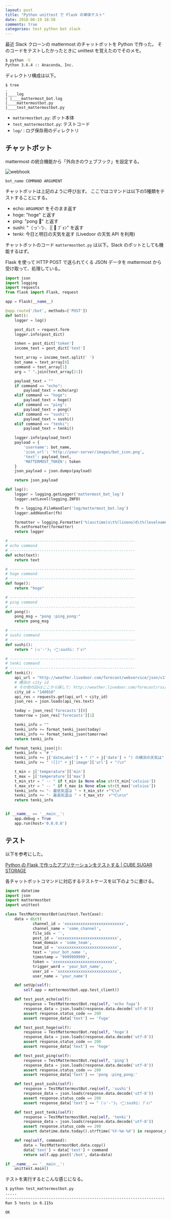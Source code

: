 ```yaml
---
layout: post
title: "Python unittest で Flask の単体テスト"
date: 2018-06-19 18:58
comments: true
categories: test python bot slack
---
```

最近 Slack クローンの mattermost のチャットボットを Python で作った。
そのコードをテストしたかったときに unittest を覚えたのでそのメモ。

```sh
$ python -V
Python 3.6.4 :: Anaconda, Inc.
```

<!-- more -->

ディレクトリ構成は以下。

```
$ tree
.
|____log
| |____mattermost_bot.log
|____mattermostbot.py
|____test_mattermostbot.py
```

- `mattermostbot.py`: ボット本体
- `test_mattermostbot.py`: テストコード
- `log/` : ログ保存用のディレクトリ



## チャットボット

mattermost の統合機能から「外向きのウェブフック」を設定する。

![webhook](/images/20180619_unittest/20180619_mattermost_webhook.png)




```
bot_name COMMAND ARGUMENT
```

チャットボットは上記のように呼び出す。
ここではコマンドは以下の5種類をテストすることにする。

- echo: `ARGUMENT` をそのまま返す
- hoge: "hoge" と返す
- ping: "pong :ping_pong:" と返す
- sushi: "（っ'-')╮ =͟͟͞͞ :sushi: ﾌﾞｫﾝ" を返す
- tenki: 今日と明日の天気を返す (Livedoor の天気 API を利用)


チャットボットのコード `mattermostbot.py` は以下。Slack のボットとしても機能するはず。

Flask を使って HTTP POST で送られてくる JSON データを mattermost から受け取って、処理している。

```python
import json
import logging
import requests
from flask import Flask, request

app = Flask(__name__)

@app.route('/bot', methods=['POST'])
def bot():
    logger = log()

    post_dict = request.form
    logger.info(post_dict)

    token = post_dict['token']
    income_text = post_dict['text']

    text_array = income_text.split(' ')
    bot_name = text_array[0]
    command = text_array[1]
    arg = " ".join(text_array[2:])

    payload_text = ""
    if command == "echo":
        payload_text = echo(arg)
    elif command == "hoge":
        payload_text = hoge()
    elif command == "ping":
        payload_text = pong()
    elif command == "sushi":
        payload_text = sushi()
    elif command == "tenki":
        payload_text = tenki()

    logger.info(payload_text)
    payload = {
        'username': bot_name,
        'icon_url': 'http://your-server/images/bot_icon.png',
        'text': payload_text,
        'MATTERMOST_TOKEN': token
    }
    json_payload = json.dumps(payload)

    return json_payload

def log():
    logger = logging.getLogger('mattermost_bot_log')
    logger.setLevel(logging.INFO)

    fh = logging.FileHandler('log/mattermost_bot.log')
    logger.addHandler(fh)

    formatter = logging.Formatter('%(asctime)s\t%(lineno)d\t%(levelname)s\t%(name)s\t%(message)s')
    fh.setFormatter(formatter)
    return logger

# -------------------------------------------------------
# echo command
# -------------------------------------------------------
def echo(text):
    return text

# -------------------------------------------------------
# hoge command
# -------------------------------------------------------
def hoge():
    return "hoge"

# -------------------------------------------------------
# ping command
# -------------------------------------------------------
def pong():
    pong_msg = "pong :ping_pong:"
    return pong_msg

# -------------------------------------------------------
# sushi command
# -------------------------------------------------------
def sushi():
    return "（っ'-')╮ =͟͟͞͞ :sushi: ﾌﾞｫﾝ"

# -------------------------------------------------------
# tenki command
# -------------------------------------------------------
def tenki():
    api_url = "http://weather.livedoor.com/forecast/webservice/json/v1?city="
    # 横浜の city id
    # その他のIDはここから探して: http://weather.livedoor.com/forecast/rss/primary_area.xml
    city_id = "140010"
    api_res = requests.get(api_url + city_id)
    json_res = json.loads(api_res.text)

    today = json_res['forecasts'][0]
    tomorrow = json_res['forecasts'][1]

    tenki_info = ""
    tenki_info += format_tenki_json(today)
    tenki_info += format_tenki_json(tomorrow)
    return tenki_info

def format_tenki_json(j):
    tenki_info = "# "
    tenki_info += j['dateLabel'] + " (" + j['date'] + ") の横浜の天気は" + j['telop']
    tenki_info += " ![](" + j['image']['url'] + ")\n"

    t_min = j['temperature']['min']
    t_max = j['temperature']['max']
    t_min_str = " -- " if t_min is None else str(t_min['celsius'])
    t_max_str = " -- " if t_max is None else str(t_max['celsius'])
    tenki_info += "- 最低気温は " + t_min_str +"℃\n"
    tenki_info += "- 最高気温は " + t_max_str  +"℃\n\n"
    return tenki_info


if __name__ == '__main__':
    app.debug = True
    app.run(host='0.0.0.0')
```


## テスト

以下を参考にした。

[Python の Flask で作ったアプリケーションをテストする | CUBE SUGAR STORAGE](http://momijiame.tumblr.com/post/39324429279/python-%E3%81%AE-flask-%E3%81%A7%E4%BD%9C%E3%81%A3%E3%81%9F%E3%82%A2%E3%83%97%E3%83%AA%E3%82%B1%E3%83%BC%E3%82%B7%E3%83%A7%E3%83%B3%E3%82%92%E3%83%86%E3%82%B9%E3%83%88%E3%81%99%E3%82%8B)

各チャットボットコマンドに対応するテストケースを以下のように書ける。

```python
import datetime
import json
import mattermostbot
import unittest

class TestMattermostBot(unittest.TestCase):
    data = dict(
            channel_id = 'xxxxxxxxxxxxxxxxxxxxxxxxxx',
            channel_name = 'some_channel',
            file_ids = '',
            post_id = 'xxxxxxxxxxxxxxxxxxxxxxxxxx',
            team_domain = 'some_team',
            team_id = 'xxxxxxxxxxxxxxxxxxxxxxxxxx',
            text = 'your_bot_name ',
            timestamp = '9999999999',
            token = 'xxxxxxxxxxxxxxxxxxxxxxxxxx',
            trigger_word = 'your_bot_name',
            user_id = 'xxxxxxxxxxxxxxxxxxxxxxxxxx',
            user_name = 'your_name')

    def setUp(self):
        self.app = mattermostbot.app.test_client()

    def test_post_echo(self):
        response = TestMattermostBot.req(self, 'echo fuga')
        response_data = json.loads(response.data.decode('utf-8'))
        assert response.status_code == 200
        assert response_data['text'] == 'fuga'

    def test_post_hoge(self):
        response = TestMattermostBot.req(self, 'hoge')
        response_data = json.loads(response.data.decode('utf-8'))
        assert response.status_code == 200
        assert response_data['text'] == 'hoge'

    def test_post_ping(self):
        response = TestMattermostBot.req(self, 'ping')
        response_data = json.loads(response.data.decode('utf-8'))
        assert response.status_code == 200
        assert response_data['text'] == 'pong :ping_pong:'

    def test_post_sushi(self):
        response = TestMattermostBot.req(self, 'sushi')
        response_data = json.loads(response.data.decode('utf-8'))
        assert response.status_code == 200
        assert response_data['text'] == "（っ'-')╮ =͟͟͞͞ :sushi: ﾌﾞｫﾝ"

    def test_post_tenki(self):
        response = TestMattermostBot.req(self, 'tenki')
        response_data = json.loads(response.data.decode('utf-8'))
        assert response.status_code == 200
        assert datetime.date.today().strftime('%Y-%m-%d') in response_data['text']

    def req(self, command):
        data = TestMattermostBot.data.copy()
        data['text'] = data['text'] + command
        return self.app.post('/bot', data=data)

if __name__ == '__main__':
    unittest.main()
```

テストを実行するとこんな感じになる。

```sh
$ python test_mattermostbot.py
.....
----------------------------------------------------------------------
Ran 5 tests in 0.115s

OK
```
